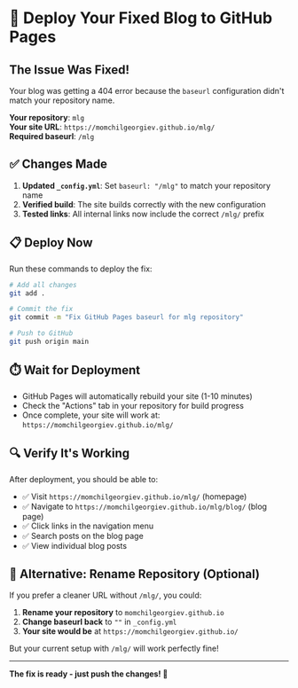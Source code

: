 # 🚀 Deploy Your Fixed Blog to GitHub Pages

## The Issue Was Fixed! 

Your blog was getting a 404 error because the `baseurl` configuration didn't match your repository name. 

**Your repository**: `mlg`  
**Your site URL**: `https://momchilgeorgiev.github.io/mlg/`  
**Required baseurl**: `/mlg`

## ✅ Changes Made

1. **Updated `_config.yml`**: Set `baseurl: "/mlg"` to match your repository name
2. **Verified build**: The site builds correctly with the new configuration
3. **Tested links**: All internal links now include the correct `/mlg/` prefix

## 📋 Deploy Now

Run these commands to deploy the fix:

```bash
# Add all changes
git add .

# Commit the fix
git commit -m "Fix GitHub Pages baseurl for mlg repository"

# Push to GitHub
git push origin main
```

## ⏱️ Wait for Deployment

- GitHub Pages will automatically rebuild your site (1-10 minutes)
- Check the "Actions" tab in your repository for build progress
- Once complete, your site will work at: `https://momchilgeorgiev.github.io/mlg/`

## 🔍 Verify It's Working

After deployment, you should be able to:
- ✅ Visit `https://momchilgeorgiev.github.io/mlg/` (homepage)
- ✅ Navigate to `https://momchilgeorgiev.github.io/mlg/blog/` (blog page)
- ✅ Click links in the navigation menu
- ✅ Search posts on the blog page
- ✅ View individual blog posts

## 🎯 Alternative: Rename Repository (Optional)

If you prefer a cleaner URL without `/mlg/`, you could:

1. **Rename your repository** to `momchilgeorgiev.github.io`
2. **Change baseurl back** to `""` in `_config.yml`
3. **Your site would be** at `https://momchilgeorgiev.github.io/`

But your current setup with `/mlg/` will work perfectly fine!

---

**The fix is ready - just push the changes! 🎉**